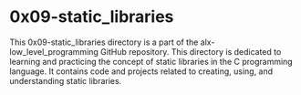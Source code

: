 # 0x09-static_libraries
This 0x09-static_libraries directory is a part of the alx-low_level_programming GitHub repository. This directory is dedicated to learning and practicing the concept of static libraries in the C programming language. It contains code and projects related to creating, using, and understanding static libraries.
